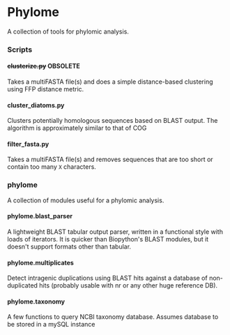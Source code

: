 # Phylome

A collection of tools for phylomic analysis.

### Scripts

#### ~~clusterize.py~~ **OBSOLETE**
Takes a multiFASTA file(s) and does a simple distance-based clustering
using FFP distance metric.

#### cluster_diatoms.py
Clusters potentially homologous sequences based on BLAST output. The
algorithm is approximately similar to that of COG

#### filter_fasta.py
Takes a multiFASTA file(s) and removes sequences that are too short or
contain too many `X` characters.

### phylome

A collection of modules useful for a phylomic analysis.

#### phylome.blast_parser
A lightweight BLAST tabular output parser, written in a functional style
with loads of iterators. It is quicker than Biopython's BLAST modules,
but it doesn't support formats other than tabular.

#### phylome.multiplicates
Detect intragenic duplications using BLAST hits against a database of
non-duplicated hits (probably usable with nr or any other huge reference
DB).

#### phylome.taxonomy
A few functions to query NCBI taxonomy database. Assumes database to be
stored in a mySQL instance

